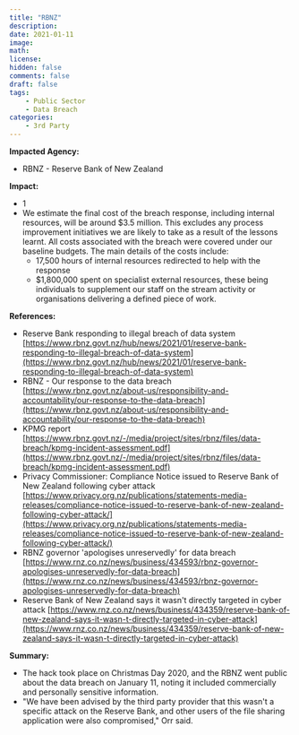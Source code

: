 ```yaml
---
title: "RBNZ"
description: 
date: 2021-01-11
image: 
math: 
license: 
hidden: false
comments: false
draft: false
tags: 
    - Public Sector
    - Data Breach
categories:
    - 3rd Party
---
```

**Impacted Agency:**
* RBNZ - Reserve Bank of New Zealand

**Impact:**
* 1
* We estimate the final cost of the breach response, including internal resources, will be around $3.5 million. This excludes any process improvement initiatives we are likely to take as a result of the lessons learnt. All costs associated with the breach were covered under our baseline budgets. The main details of the costs include:
  * 17,500 hours of internal resources redirected to help with the response
  * $1,800,000 spent on specialist external resources, these being individuals to supplement our staff on the stream activity or organisations delivering a defined piece of work.

**References:**
* Reserve Bank responding to illegal breach of data system [https://www.rbnz.govt.nz/hub/news/2021/01/reserve-bank-responding-to-illegal-breach-of-data-system](https://www.rbnz.govt.nz/hub/news/2021/01/reserve-bank-responding-to-illegal-breach-of-data-system)
* RBNZ - Our response to the data breach [https://www.rbnz.govt.nz/about-us/responsibility-and-accountability/our-response-to-the-data-breach](https://www.rbnz.govt.nz/about-us/responsibility-and-accountability/our-response-to-the-data-breach)
* KPMG report [https://www.rbnz.govt.nz/-/media/project/sites/rbnz/files/data-breach/kpmg-incident-assessment.pdf](https://www.rbnz.govt.nz/-/media/project/sites/rbnz/files/data-breach/kpmg-incident-assessment.pdf)
* Privacy Commissioner: Compliance Notice issued to Reserve Bank of New Zealand following cyber attack [https://www.privacy.org.nz/publications/statements-media-releases/compliance-notice-issued-to-reserve-bank-of-new-zealand-following-cyber-attack/](https://www.privacy.org.nz/publications/statements-media-releases/compliance-notice-issued-to-reserve-bank-of-new-zealand-following-cyber-attack/)
* RBNZ governor 'apologises unreservedly' for data breach [https://www.rnz.co.nz/news/business/434593/rbnz-governor-apologises-unreservedly-for-data-breach](https://www.rnz.co.nz/news/business/434593/rbnz-governor-apologises-unreservedly-for-data-breach)
* Reserve Bank of New Zealand says it wasn't directly targeted in cyber attack [https://www.rnz.co.nz/news/business/434359/reserve-bank-of-new-zealand-says-it-wasn-t-directly-targeted-in-cyber-attack](https://www.rnz.co.nz/news/business/434359/reserve-bank-of-new-zealand-says-it-wasn-t-directly-targeted-in-cyber-attack)

**Summary:**
* The hack took place on Christmas Day 2020, and the RBNZ went public about the data breach on January 11, noting it included commercially and personally sensitive information.
* "We have been advised by the third party provider that this wasn't a specific attack on the Reserve Bank, and other users of the file sharing application were also compromised," Orr said. 